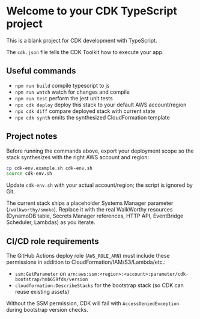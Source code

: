 # Welcome to your CDK TypeScript project

This is a blank project for CDK development with TypeScript.

The `cdk.json` file tells the CDK Toolkit how to execute your app.

## Useful commands

* `npm run build`   compile typescript to js
* `npm run watch`   watch for changes and compile
* `npm run test`    perform the jest unit tests
* `npx cdk deploy`  deploy this stack to your default AWS account/region
* `npx cdk diff`    compare deployed stack with current state
* `npx cdk synth`   emits the synthesized CloudFormation template

## Project notes

Before running the commands above, export your deployment scope so the stack synthesizes with the right AWS account and region:

```bash
cp cdk-env.example.sh cdk-env.sh
source cdk-env.sh
```

Update `cdk-env.sh` with your actual account/region; the script is ignored by Git.

The current stack ships a placeholder Systems Manager parameter (`/walkworthy/smoke`). Replace it with the real WalkWorthy resources (DynamoDB table, Secrets Manager references, HTTP API, EventBridge Scheduler, Lambdas) as you iterate.

## CI/CD role requirements

The GitHub Actions deploy role (`AWS_ROLE_ARN`) must include these permissions in addition to CloudFormation/IAM/S3/Lambda/etc.:
* `ssm:GetParameter` on `arn:aws:ssm:<region>:<account>:parameter/cdk-bootstrap/hnb659fds/version`
* `cloudformation:DescribeStacks` for the bootstrap stack (so CDK can reuse existing assets)

Without the SSM permission, CDK will fail with `AccessDeniedException` during bootstrap version checks.
